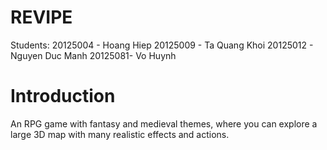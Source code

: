 # REVIPE

Students:
20125004 - Hoang Hiep
20125009 - Ta Quang Khoi
20125012 - Nguyen Duc Manh
20125081- Vo Huynh

# Introduction
An RPG game with fantasy and medieval themes, where you can explore a large 3D map with many realistic effects and actions.
